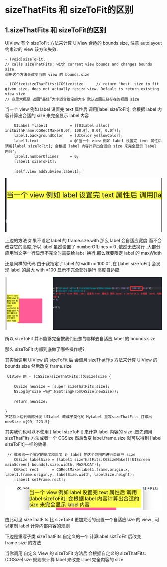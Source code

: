 #  sizeThatFits 和 sizeToFit的区别

## 1.sizeThatFits 和 sizeToFit的区别

UIView 有个 sizeToFit 方法来计算 UIView 合适的 bounds.size, 注意 autolayout 约束过的 view 该方法失效.

```
- (void)sizeToFit;           
// calls sizeThatFits: with current view bounds and changes bounds size.
调用这个方法会改变当前 view 的 bounds.size 

```

```
- (CGSize)sizeThatFits:(CGSize)size;     // return 'best' size to fit given size. does not actually resize view. Default is return existing view size
// 意思大概是 返回“最佳”大小适合给定的大小 默认返回已经存在的视图 size
```

当一个 view 例如 label 设置完 text 属性后 调用[label sizeToFit]; 会根据 label 内容计算出合适的 size 来完全显示 label 内容



```
    UILabel *label1          = [[UILabel alloc] initWithFrame:CGRectMake(0.0f, 100.0f, 0.0f, 0.0f)];
    label1.backgroundColor   = [UIColor yellowColor];
    label1.text              = @"当一个 view 例如 label 设置完 text 属性后 调用[label sizeToFit]; 会根据 label 内容计算出合适的 size 来完全显示 label 内容";
    label1.numberOfLines     = 0;
    [label1 sizeToFit];
    
    [self.view addSubview:label1];

```

 

![p1](./p1.png)



上边的方法 如果不设定 label 的 frame.size.with 那么 label 会自适应宽度 而不会改变它的高度,所以 label 虽然设置了 numberOfLines = 0 ,依然无法换行 .大部分应用当文字一行显示不完全时需要给 label 换行,那么就要限定 label 的 maxWidth

还是同样的代码 由于我指定了 label 的 width = 100.0f ,在 [label sizeToFit] 会发现 label 的最大 with =100 显示不完全部分换行 高度自适应.

![](./p2.png)

所以 sizeToFit 并不能够完全按我们设想的哪样去自适应 label 的 bounds.size

那么 sizeToFit 内部到底做了哪些操作呢?

其实当调用 UIView 的 sizeToFit 后 会调用 sizeThatFits 方法来计算 UIView 的 bounds.size 然后改变 frame.size

```
 UIView 的 - (CGSize)sizeThatFits:(CGSize)size {
    
    CGSize newSize = [super sizeThatFits:size];
    NSLog(@"size =%@",NSStringFromCGSize(newSize));
    
    return newSize;
    
}
不妨将上边代码部分发 UILabel 改成子类化的 MyLabel 重写sizeThatFits 打印出  newSize ={99, 223.5}

```

其实我们也可以不使用 [ label sizeToFit] 来计算 label 内容的 size ,首先调用 sizeThatFits 方法或者一个 CGSize 然后改变 label.frame.size 就可以得到 [label sizeToFit]一样的效果

```
 // 或者给一个限定的宽度和高度 让 label 在这个范围内进行自适应 size
    CGSize labelSize = [label1 sizeThatFits:CGSizeMake([[UIScreen mainScreen] bounds].size.width, MAXFLOAT)];
    CGRect rect      = CGRectMake(label1.frame.origin.x, label1.frame.origin.y, labelSize.width, labelSize.height);
    [label1 setFrame:rect];

```

![p3](./p3.png)

由此可见 sizeThatFits 比 sizeToFit 更加灵活的设置一个自适应size 的 view , 可以定制 label 计算内部内容的规则

下边是重写子类 sizeThatFits 自定义的一个 计算label siztToFit 后改变 frame.size 的方法

当你调用 自定义 View 的 sizeToFit 方法后 会根据自定义的 sizeThatFits:(CGSize)size 规则来计算 label 来改变 label 完全内容的 size





